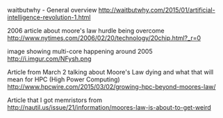 waitbutwhy - General overview
http://waitbutwhy.com/2015/01/artificial-intelligence-revolution-1.html

2006 article about moore's law hurdle being overcome
http://www.nytimes.com/2006/02/20/technology/20chip.html?_r=0

image showing multi-core happening around 2005
http://i.imgur.com/NFysh.png

Article from March 2 talking about Moore's Law dying and what that will mean for HPC (High Power Computing)
http://www.hpcwire.com/2015/03/02/growing-hpc-beyond-moores-law/

Article that I got memristors from
http://nautil.us/issue/21/information/moores-law-is-about-to-get-weird